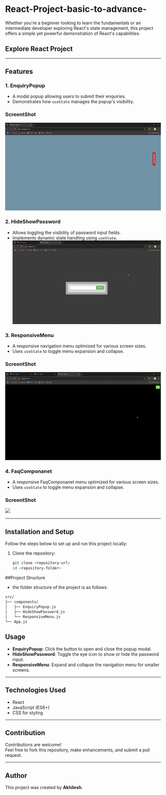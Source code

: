 ﻿# React-Project-basic-to-advance-

Whether you're a beginner looking to learn the fundamentals or an intermediate developer exploring React's state management, this project offers a simple yet powerful demonstration of React's capabilities.

## Explore React Project 

---

## Features

### 1. **EnquiryPopup**
- A modal popup allowing users to submit their enquiries.
- Demonstrates how `useState` manages the popup's visibility.

### ScreentShot
![](https://github.com/codingexport/React-Project-basic-to-advance-/blob/main/EnQuiryPopup.gif)

### 2. **HideShowPassword**
- Allows toggling the visibility of password input fields.
- Implements dynamic state handling using `useState`.
![](https://github.com/codingexport/React-Project-basic-to-advance-/blob/main/hideShowPassword.gif)

### 3. **ResponsiveMenu**
- A responsive navigation menu optimized for various screen sizes.
- Uses `useState` to toggle menu expansion and collapse.
### ScreentShot
![](https://github.com/codingexport/React-Project-basic-to-advance-/blob/main/Responsive-Menu.gif)
### 4. **FaqComponanet**
- A responsive FaqComponanet menu optimized for various screen sizes.
- Uses `useState` to toggle menu expansion and collapse.
### ScreentShot
![](https://github.com/codingexport/React-Project-basic-to-advance-/blob/main/FaqQuestion.gif)

---

## Installation and Setup

Follow the steps below to set up and run this project locally:

1. Clone the repository:
   ```bash
   git clone <repository-url>
   cd <repository-folder>

##Project Structure
- the folder structure of the project is as follows:
```
src/
├── components/
│   ├── EnquiryPopup.js
│   ├── HideShowPassword.js
│   └── ResponsiveMenu.js
└── App.js

```
## Usage

- **EnquiryPopup**: Click the button to open and close the popup modal.
- **HideShowPassword**: Toggle the eye icon to show or hide the password input.
- **ResponsiveMenu**: Expand and collapse the navigation menu for smaller screens.

---

## Technologies Used

- React  
- JavaScript (ES6+)  
- CSS for styling  

---

## Contribution

Contributions are welcome!  
Feel free to fork this repository, make enhancements, and submit a pull request.


---

## Author

This project was created by **Akhilesh**.

